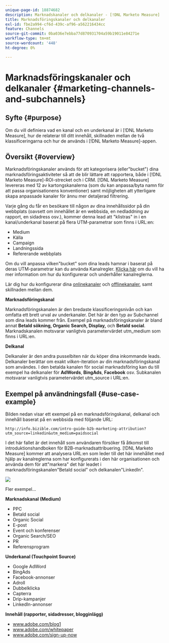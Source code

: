 ```yaml
---
unique-page-id: 18874682
description: Marknadskanaler och delkanaler - [!DNL Marketo Measure]
title: Marknadsföringskanaler och delkanaler
exl-id: fbe2a994-cf6d-439c-af96-a562216434cc
feature: Channels
source-git-commit: 0ba036e7ebba77d870931704a59b19011e84271e
workflow-type: tm+mt
source-wordcount: '448'
ht-degree: 0%

---
```


# Marknadsföringskanaler och delkanaler {#marketing-channels-and-subchannels}

## Syfte {#purpose}

Om du vill definiera vad en kanal och en underkanal är i [!DNL Marketo Measure], hur de relaterar till ditt innehåll, skillnaden mellan de två klassificeringarna och hur de används i [!DNL Marketo Measure]-appen.

## Översikt {#overview}

Marknadsföringskanaler används för att kategorisera (eller&quot;bucket&quot;) dina marknadsföringsaktiviteter så att de blir lättare att rapportera, både i [!DNL Marketo Measure]-ROI-strecket och i CRM. [!DNL Marketo Measure] levereras med 12 av kartongskanalerna (som du kan anpassa/byta namn för att passa organisationens konventioner) samt möjligheten att ytterligare skapa anpassade kanaler för ännu mer detaljerad filtrering.

Varje gång du får en besökare till någon av dina innehållssidor på din webbplats (oavsett om innehållet är en webbsida, en nedladdning av rapport, en sidadress osv.), kommer denna lead att &quot;klistras&quot; in i en kanal/underkanal baserat på flera UTM-parametrar som finns i URL:en:

* Medium
* Källa
* Campaign
* Landningssida
* Refererande webbplats

Om du vill anpassa vilken&quot;bucket&quot; som dina leads hamnar i baserat på deras UTM-parametrar kan du använda Kanalregler. [Klicka här](/help/channel-tracking-and-setup/online-channels/online-custom-channel-setup.md) om du vill ha mer information om hur du konfigurerar och underhåller kanalreglerna.

Lär dig hur du konfigurerar dina [onlinekanaler](/help/channel-tracking-and-setup/online-channels/online-custom-channel-setup.md) och [offlinekanaler](/help/channel-tracking-and-setup/offline-channels/offline-custom-channel-setup.md), samt skillnaden mellan dem.

**Marknadsföringskanal**

Marknadsföringskanalen är den bredaste klassificeringsnivån och kan omfatta ett brett urval av underkanaler. Det här är den typ av Subchannel som dina leads kommer från. Exempel på marknadsföringskanaler är bland annat **Betald sökning, Organic Search, Display,** och **Betald social**. Marknadskanalen motsvarar vanligtvis parametervärdet utm_medium som finns i URL:en.

**Delkanal**

Delkanaler är den andra pusselbiten när du köper dina inkommande leads. Delkanaler berättar om exakt _vilken_-iteration av din marknadsföringskanal som användes. I den betalda kanalen för social marknadsföring kan du till exempel ha delkanaler för **AdWords**, **BingAds**, **Facebook** osv. Subkanalen motsvarar vanligtvis parametervärdet utm_source i URL:en.

## Exempel på användningsfall {#use-case-example}

Bilden nedan visar ett exempel på en marknadsföringskanal, delkanal och innehåll baserat på en webbsida med följande URL:

`http://info.bizible.com/intro-guide-b2b-marketing-attribution?utm_source=linkedin&utm_medium=paidsocial`

I det här fallet är det innehåll som användaren försöker få åtkomst till introduktionshandboken för B2B-marknadsattribuering. [!DNL Marketo Measure] kommer att analysera URL:en som leder till det här innehållet med hjälp av kanalreglerna som har konfigurerats i den här organisationen och använda dem för att&quot;markera&quot; det här leadet i marknadsföringskanalen&quot;Betald social&quot; och delkanalen&quot;LinkedIn&quot;.

![](assets/1.jpg)

Fler exempel...

**Marknadskanal (Medium)**

* PPC
* Betald social
* Organic Social
* E-post
* Event och konferenser
* Organic Search/SEO
* PR
* Referensprogram

**Underkanal (Touchpoint Source)**

* Google AdWord
* BingAds
* Facebook-annonser
* Adroll
* Dubbelklicka
* Capterra
* Drip-kampanjer
* LinkedIn-annonser

**Innehåll (rapporter, sidadresser, blogginlägg)**

* www.adobe.com/blog1
* www.adobe.com/whitepaper
* www.adobe.com/sign-up-now
